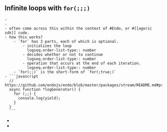 ## Infinite loops with `for(;;;)`
	-
	-
	- often come across this within the context of #Endo, or #[[agoric sdk]] code.
	- how this works?
		- `for` has 3 parts, each of which is optional.
			- initializes the loop
			  logseq.order-list-type:: number
			- decides whether or not to continue
			  logseq.order-list-type:: number
			- operation that occurs at the end of each iteration.
			  logseq.order-list-type:: number
		- `for(;;)` is the short-form of `for(;true;)`
	- ```javascript
	  // https://github.com/endojs/endo/blob/master/packages/stream/README.md#prime
	  async function *logGenerator() {
	    for (;;) {
	      console.log(yield);
	    }
	  }
	  ```
-
-